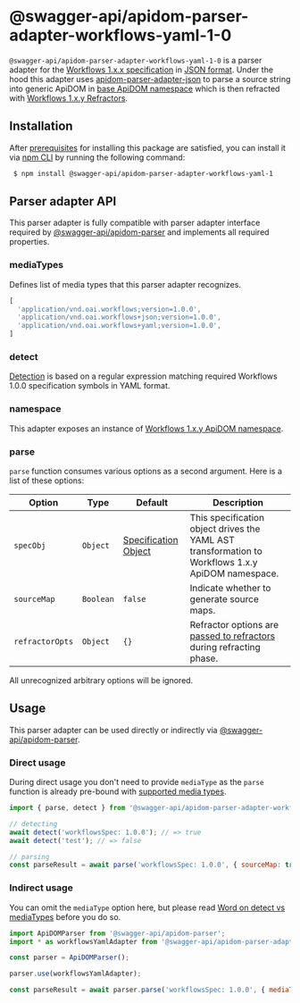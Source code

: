 # @swagger-api/apidom-parser-adapter-workflows-yaml-1-0

`@swagger-api/apidom-parser-adapter-workflows-yaml-1-0` is a parser adapter for the [Workflows 1.x.x specification](https://github.com/OAI/sig-workflows/blob/main/versions/1.0.0.md) in [JSON format](https://www.json.org/json-en.html).
Under the hood this adapter uses [apidom-parser-adapter-json](https://github.com/swagger-api/apidom/tree/main/packages/apidom-parser-adapter-json)
to parse a source string into generic ApiDOM in [base ApiDOM namespace](https://github.com/swagger-api/apidom/tree/main/packages/apidom#base-namespace)
which is then refracted with [Workflows 1.x.y Refractors](https://github.com/swagger-api/apidom/tree/main/packages/apidom-ns-workflows-1#refractors).

## Installation

After [prerequisites](https://github.com/swagger-api/apidom/blob/main/README.md#prerequisites) for installing this package are satisfied, you can install it
via [npm CLI](https://docs.npmjs.com/cli) by running the following command:

```sh
 $ npm install @swagger-api/apidom-parser-adapter-workflows-yaml-1
```

## Parser adapter API

This parser adapter is fully compatible with parser adapter interface required by [@swagger-api/apidom-parser](https://github.com/swagger-api/apidom/tree/main/packages/apidom-parser#mounting-parser-adapters)
and implements all required properties.

### mediaTypes

Defines list of media types that this parser adapter recognizes.

```js
[
  'application/vnd.oai.workflows;version=1.0.0',
  'application/vnd.oai.workflows+json;version=1.0.0',
  'application/vnd.oai.workflows+yaml;version=1.0.0',
]
```

### detect

[Detection](https://github.com/swagger-api/apidom/blob/main/packages/apidom-parser-adapter-workflows-json-1/src/adapter.ts#L13) is based on a regular expression matching required Workflows 1.0.0 specification symbols in YAML format.

### namespace

This adapter exposes an instance of [Workflows 1.x.y ApiDOM namespace](https://github.com/swagger-api/apidom/blob/main/packages/apidom-ns-workflows-1/README.md#workflows-100-namespace).

### parse

`parse` function consumes various options as a second argument. Here is a list of these options:

Option | Type | Default | Description
--- | --- | --- | ---
<a name="specObj"></a>`specObj` | `Object` | [Specification Object](https://github.com/swagger-api/apidom/blob/main/packages/apidom-ns-workflows-1/src/refractor/specification.ts) | This specification object drives the YAML AST transformation to Workflows 1.x.y ApiDOM namespace.
<a name="sourceMap"></a>`sourceMap` | `Boolean` | `false` | Indicate whether to generate source maps.
<a name="refractorOpts"></a>`refractorOpts` | `Object` | `{}` | Refractor options are [passed to refractors](https://github.com/swagger-api/apidom/tree/main/packages/apidom-ns-workflows-1#refractor-plugins) during refracting phase.

All unrecognized arbitrary options will be ignored.

## Usage

This parser adapter can be used directly or indirectly via [@swagger-api/apidom-parser](https://github.com/swagger-api/apidom/tree/main/packages/apidom-parser).

### Direct usage

During direct usage you don't need to provide `mediaType` as the `parse` function is already pre-bound
with [supported media types](#mediatypes).

```js
import { parse, detect } from '@swagger-api/apidom-parser-adapter-workflows-1';

// detecting
await detect('workflowsSpec: 1.0.0'); // => true
await detect('test'); // => false

// parsing
const parseResult = await parse('workflowsSpec: 1.0.0', { sourceMap: true });
```

### Indirect usage

You can omit the `mediaType` option here, but please read [Word on detect vs mediaTypes](https://github.com/swagger-api/apidom/tree/main/packages/apidom-parser#word-on-detect-vs-mediatypes) before you do so.

```js
import ApiDOMParser from '@swagger-api/apidom-parser';
import * as workflowsYamlAdapter from '@swagger-api/apidom-parser-adapter-workflows-1';

const parser = ApiDOMParser();

parser.use(workflowsYamlAdapter);

const parseResult = await parser.parse('workflowsSpec: 1.0.0', { mediaType: workflowsYamlAdapter.mediaTypes.latest('yaml') });
```
